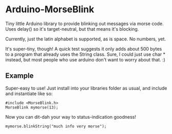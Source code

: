 # Arduino-MorseBlink
Tiny little Arduino library to provide blinking out messages via morse code.
Uses delay() so it's target-neutral, but that means it's blocking.

Currently, just the latin alphabet is supported, as is space. No numbers, yet.

It's super-tiny, though! A quick test suggests it only adds about 500 bytes to a program that already uses the String class. Sure, I could just use char * instead, but most people who use arduino don't want to worry about that. :)

## Example
Super-easy to use! Just install into your libraries folder as usual, and include and instantiate like so:

    #include <MorseBlink.h>
    MorseBlink mymorse(13);

Now you can dit-dah your way to status-indication goodness!

    mymorse.blinkString("much info very morse");

